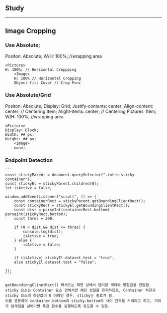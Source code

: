 ## Study

---

## Image Cropping

### Use Absolute;

<Wrapper>
    Positon: Absolute;
    W/H: 100%; //wrapping area

    <Picture>
    H: 100%; // Horizontal Croppping
        <Image>
        H: 100% // Horizontal Cropping
        Object-fit: Cover // Crop Func

### Use Absolute/Grid

<Wrapper>
    Positon: Absolute;
    Display: Grid;
    Justify-contents: center;
    Align-content: center; // Centering <Picture> Item;
    Alight-items: center; // Centering Pictures <Img> Item;
    W/H: 100%; //wrapping area

    <Picture>
    Display: Block;
    Width: ## px;
    Height: ## px;
        <Image>
        none;

### Endpoint Detection

    ```
    const stickyParent = document.querySelector(".intro-sticky-container");
    const stickyEl = stickyParent.children[0];
    let isActive = false;

    window.addEventListener("scroll", () => {
    	const containerRect = stickyParent.getBoundingClientRect();
    	const stickyRect = stickyEl.getBoundingClientRect();
    	const dist = parseInt(containerRect.bottom) - parseInt(stickyRect.bottom);
    	const thres = 300;

    	if (0 < dist && dist <= thres) {
    		console.log(dist);
    		isActive = true;
    	} else {
    		isActive = false;
    	}

    	if (isActive) stickyEl.dataset.test = "true";
    	else stickyEl.dataset.test = "false";

    });
    ```

    getBoundinngClinetRect() 메서드는 화면 상에서 렌더된 벡터와 방향값을 전달함.
    sticky 요소는 Container 요소 안에서만 해당 성질을 유지하므로, Container 하단과 sticky 요소의 하단값이 0 이하인 경우, sticky는 종료가 됨.
    이를 응용하여 container.bottom과 sticky.bottom의 사이 간격을 거리라고 하고, 거리가 임계점을 넘어가면 특정 함수를 실행하도록 유도할 수 있음.
